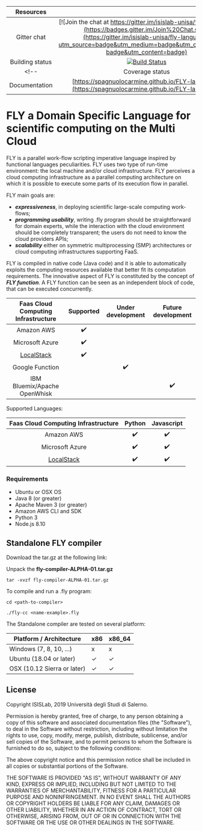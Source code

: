 
|Resources| |
|:-----------------:|:-:|
|  Gitter chat 		| [![Join the chat at https://gitter.im/isislab-unisa/fly-language](https://badges.gitter.im/Join%20Chat.svg)](https://gitter.im/isislab-unisa/fly-language?utm_source=badge&utm_medium=badge&utm_campaign=pr-badge&utm_content=badge)  |
|  Building status 	| [![Build Status](https://travis-ci.org/spagnuolocarmine/FLY-language.svg?branch=master)](https://travis-ci.org/spagnuolocarmine/FLY-language) |
<!--|  Coverage status 	| [![Coverage Status](https://coveralls.io/repos/github/spagnuolocarmine/FLY-language/badge.svg?branch=master)](https://coveralls.io/github/spagnuolocarmine/FLY-language?branch=master)  |
|  Documentation    | [https://spagnuolocarmine.github.io/FLY-language/](https://spagnuolocarmine.github.io/FLY-language/) |-->


# FLY a Domain Specific Language for scientific computing on the Multi Cloud 

FLY is a parallel work-flow scripting imperative language inspired by functional languages peculiarities.
FLY uses two type of run-time environment: the local machine and/or cloud infrastructure. FLY perceives a cloud computing infrastructure as a parallel computing architecture on which it is possible to execute some parts of its execution flow in parallel.

FLY main goals are:
* ___expressiveness___, in deploying scientific large-scale computing work-flows;
* ___programming usability___, writing .fly program should be straightforward for domain experts, while the interaction with the cloud environment should be completely transparent; the users do not need to know the cloud providers APIs;
* ___scalability___ either on symmetric multiprocessing (SMP) architectures or cloud computing infrastructures supporting FaaS. 

FLY is compiled in native code (Java code) and it is able to automatically exploits the computing resources available that better fit its computation requirements. The innovative aspect of FLY is constituted by the concept of ___FLY function___. A FLY function can be seen as an independent block of code, that can be executed concurrently.

| Faas Cloud Computing Infrastructure | Supported          | Under development  | Future development |
|:-------------------------------------:|:--------------------:|:--------------------:|:--------------------:|
| Amazon AWS                          | :heavy_check_mark: |                    |                    |
| Microsoft Azure                     | :heavy_check_mark: |                    |                    |
| [LocalStack](https://localstack.cloud/)| :heavy_check_mark: |                 |                    |
| Google Function                     |                    | :heavy_check_mark: |  |
| IBM Bluemix/Apache OpenWhisk        |                    |                    | :heavy_check_mark: |

Supported Languages:

|Faas Cloud Computing Infrastructure |Python | Javascript|
|:-------------------------------------:|:--------------------:|:--------------------:|
| Amazon AWS                               | :heavy_check_mark: |:heavy_check_mark:   |
| Microsoft Azure                          | :heavy_check_mark: |:heavy_check_mark:   |
| [LocalStack](https://localstack.cloud/)  | :heavy_check_mark: |:heavy_check_mark:   |

### Requirements

- Ubuntu or OSX OS
- Java 8 (or greater)
- Apache Maven 3 (or greater)
- Amazon AWS CLI and SDK
- Python 3
- Node.js 8.10

## Standalone FLY compiler

Download the tar.gz at the following link:  


Unpack the __fly-compiler-ALPHA-01.tar.gz__ 
```
tar -xvzf fly-compiler-ALPHA-01.tar.gz
```

To compile and run a .fly program:
```
cd <path-to-compiler> 

./fly-cc <name-example>.fly
```


The Standalone compiler are tested on several platform:

| Platform / Architecture     | x86 | x86_64 |
|-----------------------------|-----|--------|
| Windows (7, 8, 10, ...)     | x   | x      |
| Ubuntu (18.04 or later)     | ✓   | ✓      |
| OSX (10.12 Sierra or later) | ✓   | ✓      |

## License

Copyright ISISLab, 2019 Università degli Studi di Salerno.

Permission is hereby granted, free of charge, to any person obtaining a copy
of this software and associated documentation files (the "Software"), to deal
in the Software without restriction, including without limitation the rights
to use, copy, modify, merge, publish, distribute, sublicense, and/or sell
copies of the Software, and to permit persons to whom the Software is
furnished to do so, subject to the following conditions:

The above copyright notice and this permission notice shall be included in
all copies or substantial portions of the Software.

THE SOFTWARE IS PROVIDED "AS IS", WITHOUT WARRANTY OF ANY KIND, EXPRESS OR
IMPLIED, INCLUDING BUT NOT LIMITED TO THE WARRANTIES OF MERCHANTABILITY,
FITNESS FOR A PARTICULAR PURPOSE AND NONINFRINGEMENT. IN NO EVENT SHALL THE
AUTHORS OR COPYRIGHT HOLDERS BE LIABLE FOR ANY CLAIM, DAMAGES OR OTHER
LIABILITY, WHETHER IN AN ACTION OF CONTRACT, TORT OR OTHERWISE, ARISING FROM,
OUT OF OR IN CONNECTION WITH THE SOFTWARE OR THE USE OR OTHER DEALINGS IN
THE SOFTWARE.

